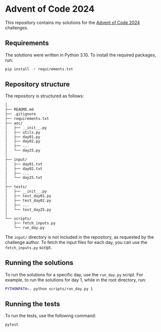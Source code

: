 # Advent of Code 2024
This repository contains my solutions for the [Advent of Code 2024](https://adventofcode.com/2024) challenges.

## Requirements
The solutions were written in Python 3.10. To install the required packages, run:
```bash
pip install -r requirements.txt
```

## Repository structure
The repository is structured as follows:
```markdown
│
├── README.md
├── .gitignore
├── requirements.txt
├── aoc/
│   ├── __init__.py
│   ├── utils.py
│   ├── day01.py
│   ├── day02.py
│   ├── ...
│   └── day25.py
│
├── input/
│   ├── day01.txt
│   ├── day02.txt
│   ├── ...
│   └── day25.txt
│
├── tests/
│   ├── __init__.py
│   ├── test_day01.py
│   ├── test_day02.py
│   ├── ...
│   └── test_day25.py
│
└── scripts/
    ├── fetch_inputs.py
    └── run_day.py
```

The `input/` directory is not included in the repository, as requested by the challenge author. To fetch the input files for each day, you can use the `fetch_inputs.py` script.

## Running the solutions
To run the solutions for a specific day, use the `run_day.py` script. For example, to run the solutions for day 1, while in the root directory, run:
```bash
PYTHONPATH=. python scripts/run_day.py 1
```

## Running the tests
To run the tests, use the following command:
```bash
pytest
```
